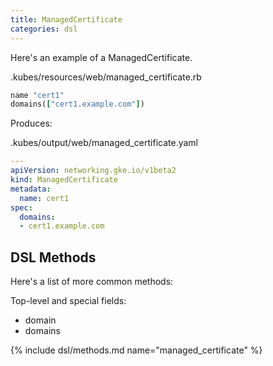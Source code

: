 ```yaml
---
title: ManagedCertificate
categories: dsl
---
```


Here's an example of a ManagedCertificate.

.kubes/resources/web/managed_certificate.rb

```ruby
name "cert1"
domains(["cert1.example.com"])
```

Produces:

.kubes/output/web/managed_certificate.yaml

```yaml
---
apiVersion: networking.gke.io/v1beta2
kind: ManagedCertificate
metadata:
  name: cert1
spec:
  domains:
  - cert1.example.com
```

## DSL Methods

Here's a list of more common methods:

Top-level and special fields:

* domain
* domains

{% include dsl/methods.md name="managed_certificate" %}
